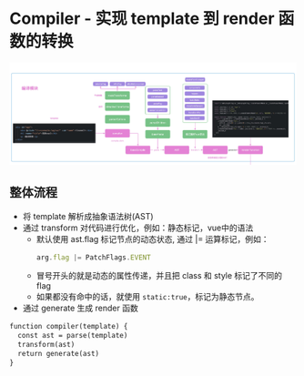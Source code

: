 # Compiler - 实现 template 到 render 函数的转换
![](/image/f73a526b9f578074c6268a620a6c1f6.png)

## 整体流程
- 将 template 解析成抽象语法树(AST)
- 通过 transform 对代码进行优化，例如：静态标记，vue中的语法
  - 默认使用 ast.flag 标记节点的动态状态, 通过 |= 运算标记，例如：
    ```js
    arg.flag |= PatchFlags.EVENT
    ```
  - 冒号开头的就是动态的属性传递，并且把 class 和 style 标记了不同的 flag
  - 如果都没有命中的话，就使用 `static:true`，标记为静态节点。
- 通过 generate 生成 render 函数

```JS
function compiler(template) {
  const ast = parse(template)
  transform(ast)
  return generate(ast)
}
```
